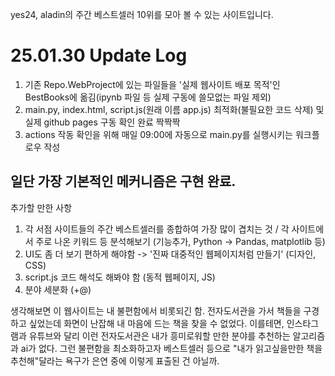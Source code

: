 yes24, aladin의 주간 베스트셀러 10위를 모아 볼 수 있는 사이트입니다.


# 25.01.30 Update Log
1. 기존 Repo.WebProject에 있는 파일들을 '실제 웹사이트 배포 목적'인 BestBooks에 옮김(ipynb 파일 등 실제 구동에 쓸모없는 파일 제외)
2. main.py, index.html, script.js(원래 이름 app.js) 최적화(불필요한 코드 삭제) 및 실제 github pages 구동 확인 완료 짝짝짝
3. actions 작동 확인을 위해 매일 09:00에 자동으로 main.py를 실행시키는 워크플로우 작성

일단 가장 기본적인 메커니즘은 구현 완료.
-
추가할 만한 사항
1. 각 서점 사이트들의 주간 베스트셀러를 종합하여 가장 많이 겹치는 것 / 각 사이트에서 주로 나온 키워드 등 분석해보기 (기능추가, Python -> Pandas, matplotlib 등)
2. UI도 좀 더 보기 편하게 해야함 -> '진짜 대중적인 웹페이지처럼 만들기' (디자인, CSS)
3. script.js 코드 해석도 해봐야 함 (동적 웹페이지, JS)
4. 분야 세분화 (+@)

생각해보면 이 웹사이트는 내 불편함에서 비롯되긴 함. 전자도서관을 가서 책들을 구경하고 싶었는데 화면이 난잡해 내 마음에 드는 책을 찾을 수 없었다.
이를테면, 인스타그램과 유튜브와 달리 이런 전자도서관은 내가 흥미로워할 만한 분야를 추천하는 알고리즘과 ai가 없다.
그런 불편함을 최소화하고자 베스트셀러 등으로 "내가 읽고싶을만한 책을 추천해"달라는 욕구가 은연 중에 이렇게 표출된 건 아닐까.
